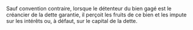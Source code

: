  
 Sauf convention contraire, lorsque le détenteur du bien gagé est le créancier de la dette garantie, il perçoit les fruits de ce bien et les impute sur les intérêts ou, à défaut, sur le capital de la dette.  

  
